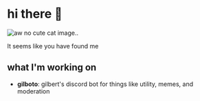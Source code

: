 

# hi there 👋
![aw no cute cat image..](https://media.giphy.com/media/vFKqnCdLPNOKc/giphy.gif)

It seems like you have found me 

## what I'm working on
- **gilboto**: 
    gilbert's discord bot for things like utility, memes, and moderation




<!--
**giilbert/giilbert** is a ✨ _special_ ✨ repository because its `README.md` (this file) appears on your GitHub profile.

Here are some ideas to get you started:

- 🔭 I’m currently working on ...
- 🌱 I’m currently learning ...
- 👯 I’m looking to collaborate on ...
- 🤔 I’m looking for help with ...
- 💬 Ask me about ...
- 📫 How to reach me: ...
- 😄 Pronouns: ...
- ⚡ Fun fact: ...
-->
